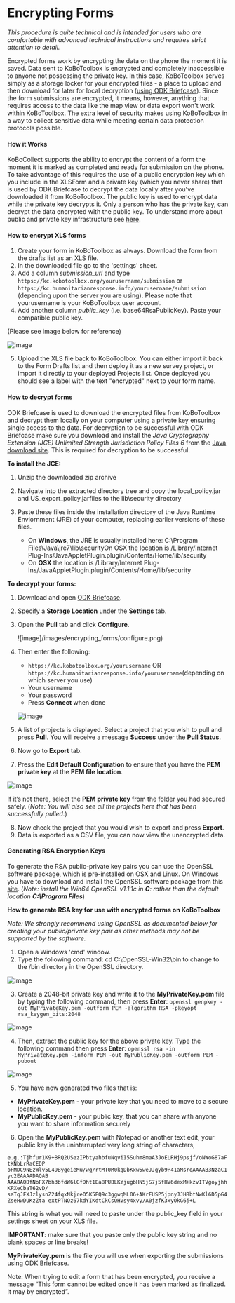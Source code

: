 # Encrypting Forms

_This procedure is quite technical and is intended for users who are comfortable with advanced technical instructions and requires strict attention to detail._ 

Encrypted forms work by encrypting the data on the phone the moment it is saved. Data sent to KoBoToolbox is encrypted and completely inaccessible to anyone not possessing the private key. In this case, KoBoToolbox serves simply as a storage locker for your encrypted files - a place to upload and then download for later for local decryption ([using ODK Briefcase](http://blog.formhub.org/2013/06/27/formhub-supports-odk-briefcase/)). Since the form submissions are encrypted, it means, however, anything that requires access to the data like the map view or data export won't work within KoBoToolbox. The extra level of security makes using KoBoToolbox in a way to collect sensitive data while meeting certain data protection protocols possible.

#### How it Works

KoBoCollect supports the ability to encrypt the content of a form the moment it is marked as completed and ready for submission on the phone. To take advantage of this requires the use of a public encryption key which you include in the XLSForm and a private key (which you never share) that is used by ODK Briefcase to decrypt the data locally after you've downloaded it from KoBoToolbox. The public key is used to encrypt data while the private key decrypts it. Only a person who has the private key, can decrypt the data encrypted with the public key. To understand more about public and private key infrastructure see [here](https://en.wikipedia.org/wiki/Public-key_cryptography).

#### How to encrypt XLS forms

  1. Create your form in KoBoToolbox as always. Download the form from the drafts list as an XLS file.
  2. In the downloaded file go to the 'settings' sheet.
  3. Add a column _submission_url_ and type `https://kc.kobotoolbox.org/yourusername/submission` or `https://kc.humanitarianresponse.info/yourusername/submission` (depending upon the server you are using). Please note that yourusername is your KoBoToolbox user account. 
  4. Add another column _public_key_ (i.e. base64RsaPublicKey). Paste your compatible public key. 

  (Please see image below for reference)

  ![image](/images/encrypting_forms/column.png)

  5. Upload the XLS file back to KoBoToolbox. You can either import it back to the Form Drafts list and then deploy it as a new survey project, or import it directly to your deployed Projects list. Once deployed you should see a label with the text "encrypted" next to your form name.

#### How to decrypt forms

ODK Briefcase is used to download the encrypted files from KoBoToolbox and decrypt them locally on your computer using a private key ensuring single access to the data. For decryption to be successful with ODK Briefcase make sure you download and install the _Java Cryptography Extension (JCE) Unlimited Strength Jurisdiction Policy Files 6_ from the [Java download site](https://www.oracle.com/java/technologies/javase-downloads.html). This is required for decryption to be successful.

**To install the JCE:**

1. Unzip the downloaded zip archive
2. Navigate into the extracted directory tree and copy the local_policy.jar and US_export_policy.jarfiles to the lib\security directory
3. Paste these files inside the installation directory of the Java Runtime Enviornment (JRE) of your computer, replacing earlier versions of these files.

   * On **Windows**, the JRE is usually installed here: C:\Program Files\Java\jre7\lib\securityOn OSX the location is /Library/Internet Plug-Ins/JavaAppletPlugin.plugin/Contents/Home/lib/security
   * On **OSX** the location is /Library/Internet Plug-Ins/JavaAppletPlugin.plugin/Contents/Home/lib/security

**To decrypt your forms:**

1. Download and open [ODK Briefcase](https://docs.getodk.org/briefcase-intro/).
2. Specify a **Storage Location** under the **Settings** tab.
3. Open the **Pull** tab and click **Configure**. 

   ![image]/images/encrypting_forms/configure.png)

4. Then enter the following: 

   * `https://kc.kobotoolbox.org/yourusername` OR `https://kc.humanitarianresponse.info/yourusername`(depending on which server you use)
   * Your username
   * Your password
   * Press **Connect** when done

   ![image](/images/encrypting_forms/connect.png)

5. A list of projects is displayed. Select a project that you wish to pull and press **Pull**. You will receive a message **Success** under the **Pull Status**.
6. Now go to **Export** tab.
7. Press the **Edit Default Configuration** to ensure that you have the **PEM private key** at the **PEM file location**. 

![image](/images/encrypting_forms/private_key.png)

If it’s not there, select the **PEM private key** from the folder you had secured safely. (_Note: You will also see all the projects here that has been successfully pulled._)

8. Now check the project that you would wish to export and press **Export**.
9. Data is exported as a CSV file, you can now view the unencrypted data.

#### Generating RSA Encryption Keys

To generate the RSA public-private key pairs you can use the OpenSSL software package, which is pre-installed on OSX and Linux. On Windows you have to download and install the OpenSSL software package from this [site](http://slproweb.com/products/Win32OpenSSL.html). (_Note: install the Win64 OpenSSL v1.1.1c in **C**: rather than the default location **C:\Program Files**_)

**How to generate RSA key for use with encrypted forms on KoBoToolbox**

_Note: We strongly recommend using OpenSSL as documented below for creating your public/private key pair as other methods may not be supported by the software._ 

1. Open a Windows 'cmd' window.
2. Type the following command: cd C:\OpenSSL-Win32\bin to change to the /bin directory in the OpenSSL directory. 

![image](/images/encrypting_forms/openssl_1.png)

3. Create a 2048-bit private key and write it to the **MyPrivateKey.pem** file by typing the following command, then press **Enter**: `openssl genpkey -out MyPrivateKey.pem -outform PEM -algorithm RSA -pkeyopt rsa_keygen_bits:2048`

![image](/images/encrypting_forms/openssl_2.png)

4. Then, extract the public key for the above private key. Type the following command then press **Enter**: `openssl rsa -in MyPrivateKey.pem -inform PEM -out MyPublicKey.pem -outform PEM -pubout`

![image](/images/encrypting_forms/openssl_3.png)

5. You have now generated two files that is:

* **MyPrivateKey.pem** - your private key that you need to move to a secure location.
* **MyPublicKey.pem** - your public key, that you can share with anyone you want to share information securely

6. Open the **MyPublicKey.pem** with Notepad or another text edit, your public key is the uninterrupted very long string of characters, 

`e.g.:Tjhfur1K9+BRQ2USezIPbtyahbfuNqviI5Suhm8maA3JoELRHj9psjf/oNWoG87aFtKNbLrRaCEDP
oFMDC9NEzWlv5L49BygeieMu/wg/rtMT0M0kgDbKxw5weJJgyb9P41aMsrqAAAAB3NzaC1yc2EAAAADAQAB
AAABAQDfNoFX7bh3bfdW6lGfDht1Ea8PUBLKYjugbHN5jS7j5fHV6dexM+kzvITVgoyjhhKPXeCbaT62vD/
saTqJFXJzlysnZ24fqxNkjreO5K5EQ9c3ggwqML06+AKrFUSP5jpnyJJH8btNwKl6D5pG4ZseHwDUKzZta
extPTNQz67kdYIKdtCkCsQHVsy4xvy/A0jzfK3xyOkG6j+L`

This string is what you will need to paste under the public_key field in your settings sheet on your XLS file. 

**IMPORTANT**: make sure that you paste only the public key string and no blank spaces or line breaks!

**MyPrivateKey.pem** is the file you will use when exporting the submissions using ODK Briefcase.

Note: When trying to edit a form that has been encrypted, you receive a message “This form cannot be edited once it has been marked as finalized. It may by encrypted”.
